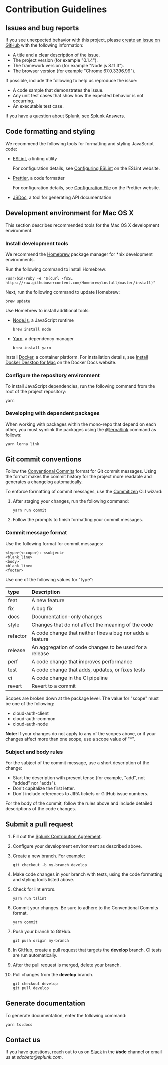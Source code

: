 # Contribution Guidelines


## Issues and bug reports

If you see unexpected behavior with this project, please [create an issue on GitHub](/issues) with the following information:

-  A title and a clear description of the issue.
-  The project version (for example "0.1.4").
-  The framework version (for example "Node.js 8.11.3").
-  The browser version (for example "Chrome 67.0.3396.99").

If possible, include the following to help us reproduce the issue: 
-  A code sample that demonstrates the issue.
-  Any unit test cases that show how the expected behavior is not occurring.
-  An executable test case. 

If you have a question about Splunk, see [Splunk Answers](https://answers.splunk.com).

## Code formatting and styling

We recommend the following tools for formatting and styling JavaScript code:

-   [ESLint](https://eslint.org), a linting utility

    For configuration details, see [Configuring ESLint](https://eslint.org/docs/4.0.0/user-guide/configuring) on the ESLint website.

-   [Prettier](https://prettier.io), a code formatter

    For configuration details, see [Configuration File](https://prettier.io/docs/en/configuration.html) on the Prettier website.

-   [JSDoc](https://devdocs.io/jsdoc/), a tool for generating API documentation

## Development environment for Mac OS X

This section describes recommended tools for the Mac OS X development environment. 

### Install development tools

We recommend the [Homebrew](https://brew.sh/) package manager for *nix development environments. 

Run the following command to install Homebrew:

```
/usr/bin/ruby -e "$(curl -fsSL https://raw.githubusercontent.com/Homebrew/install/master/install)"
```

Next, run the following command to update Homebrew: 

```
brew update
```

Use Homebrew to install additional tools:

-  [Node.js](https://nodejs.org), a JavaScript runtime

   ```
   brew install node
   ```

-  [Yarn](https://yarnpkg.com), a dependency manager

   ```
   brew install yarn
   ```

Install [Docker](https://www.docker.com/), a container platform. For installation details, see [Install Docker Desktop for Mac](https://docs.docker.com/docker-for-mac/install) on the Docker Docs website.

### Configure the repository environment

To install JavaScript dependencies, run the following command from the root of the project repository: 

```
yarn
```

### Developing with dependent packages

When working with packages within the mono-repo that depend on each other, you must symlink the packages using the [@lerna/link](https://github.com/lerna/lerna/tree/master/commands/link#readme) command as follows:


```
yarn lerna link
```

## Git commit conventions

Follow the [Conventional Commits](https://www.conventionalcommits.org/) format for Git commit messages. Using the format makes the commit history for the project more readable and generates a changelog automatically.

To enforce formatting of commit messages, use the [Commitizen](https://github.com/commitizen/cz-cli) CLI wizard:

1.  After staging your changes, run the following command: 

    ```
    yarn run commit
    ```

2.  Follow the prompts to finish formatting your commit messages.

### Commit message format

Use the following format for commit messages: 

```
<type>(<scope>): <subject>
<blank_line>
<body>
<blank_line>
<footer>
```

Use one of the following values for "type": 

| type     | Description                                                |
| :------- | :--------------------------------------------------------- |
| feat     | A new feature                                              |
| fix      | A bug fix                                                  |
| docs     | Documentation-only changes                                 |
| style    | Changes that do not affect the meaning of the code         |
| refactor | A code change that neither fixes a bug nor adds a feature  |
| release  | An aggregation of code changes to be used for a release    |
| perf     | A code change that improves performance                    |
| test     | A code change that adds, updates, or fixes tests           |
| ci       | A code change in the CI pipeline                           |
| revert   | Revert to a commit                                         |

Scopes are broken down at the package level. The value for "scope" must be one of the following:

* cloud-auth-client
* cloud-auth-common
* cloud-auth-node

**Note:**  If your changes do not apply to any of the scopes above, or if your changes affect more than one scope, use a scope value of "*". 

### Subject and body rules

For the subject of the commit message, use a short description of the change:
* Start the description with present tense (for example, "add", not "added" nor "adds").
* Don't capitalize the first letter.
* Don't include references to JIRA tickets or GitHub issue numbers.

For the body of the commit, follow the rules above and include detailed descriptions of the code changes.

## Submit a pull request

1. Fill out the [Splunk Contribution Agreement](https://www.splunk.com/goto/contributions).

2. Configure your development environment as described above.

3. Create a new branch. For example:

    ```
    git checkout -b my-branch develop
    ```

3. Make code changes in your branch with tests, using the code formatting and styling tools listed above. 

4. Check for lint errors.

    ```
    yarn run tslint
    ```

5. Commit your changes. Be sure to adhere to the Conventional Commits format.

    ```
    yarn commit
    ```

6. Push your branch to GitHub.

    ```
    git push origin my-branch
    ```

7. In GitHub, create a pull request that targets the **develop** branch. CI tests are run automatically.
8. After the pull request is merged, delete your branch.
9. Pull changes from the **develop** branch.

    ```
    git checkout develop
    git pull develop
    ```

## Generate documentation

To generate documentation, enter the following command: 

```
yarn ts:docs
```

## Contact us

If you have questions, reach out to us on [Slack](https://splunkdevplatform.slack.com) in the **#sdc** channel or email us at _sdcbeta@splunk.com_.
